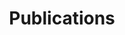 ---
title: "Publications"
layout: "publications_list"

entries:
  - title: "Resolving turbulence and drag over textured surfaces using texture-less simulations: the case of slip/no-slip textures"
    author: "Xie Wenxiong, Chris Fairhall, Ricardo Garcia Mayoral"
    link: "https://www.repository.cam.ac.uk/items/f3083c06-fcc0-4f18-ae60-300804183779"
    year: "2024"
    details: "Journal of Fluid Mechanics"

  - title: "Challenges and perspective on the modelling of high-Re, incompressible, non-equilibrium, rough-wall boundary layers"
    author: "Ricardo García-Mayoral, Daniel Chung, Paul Durbin, Nicholas Hutchins, Tobias Knopp, Beverley J McKeon, Ugo Piomelli, Richard D Sandberg"
    link: "https://www.tandfonline.com/doi/full/10.1080/14685248.2024.2360186"
    year: "2024"
    details: "Journal of Turbulence, 2361738"

  - title: "Effects of roughness on non-equilibrium turbulent boundary layers"
    author: "Ralph J Volino, Daniel Fritsch, William J Devenport, Luís Eça, Ricardo García-Mayoral, Beverley McKeon, Ugo Piomelli, Daniel Chung, Vidya Vishwanathan, Maarten Kerkvliet, Serge Toxopeus, Nicholas Hutchins"
    link: "https://www.tandfonline.com/doi/full/10.1080/14685248.2024.2361738"
    year: "2024"
    details: "Journal of Turbulence, 2360186"

  - title: "Turbulent flows over porous and rough substrates"
    author: "Zengrong Hao, Ricardo García-Mayoral"
    link: "https://arxiv.org/pdf/2402.15244"
    year: "2024"
    details: "arXiv preprint arXiv:2402.15244"

  - title: "A viscous vortex model for predicting the drag reduction of riblet surfaces"
    author: "Jeremy Wong, CJ Camobreco, Ricardo García-Mayoral, Nick Hutchins, Daniel Chung"
    link: "https://www.cambridge.org/core/journals/journal-of-fluid-mechanics/article/viscous-vortex-model-for-predicting-the-drag-reduction-of-riblet-surfaces/958B7A279383E22514C80CBF9F1216ED"
    year: "2024"
    details: "Journal of Fluid Mechanics 978, A18"
    
  - title: "Examination of outer-layer similarity in wall turbulence over obstructing surfaces"
    author: "Z Chen, R García-Mayoral"
    link: "https://www.cambridge.org/core/journals/journal-of-fluid-mechanics/article/examination-of-outerlayer-similarity-in-wall-turbulence-over-obstructing-surfaces/3F40F293E7F7D3E34C8A2E120B5A5CB9"
    year: "2023"
    details: "Journal of Fluid Mechanics 973, A31"

  - title: "Reorganisation of turbulence by large and spanwise-varying riblets"
    author: "Sebastian Endrikat, Ryan Newton, Davide Modesti, Ricardo García-Mayoral, Nick Hutchins, Daniel Chung"
    link: "https://www.cambridge.org/core/journals/journal-of-fluid-mechanics/article/reorganisation-of-turbulence-by-large-and-spanwisevarying-riblets/EC1C36DC8A0D7238456E2BD145DD7A2C"
    year: "2022"
    details: "Journal of Fluid Mechanics 952, A27"


---